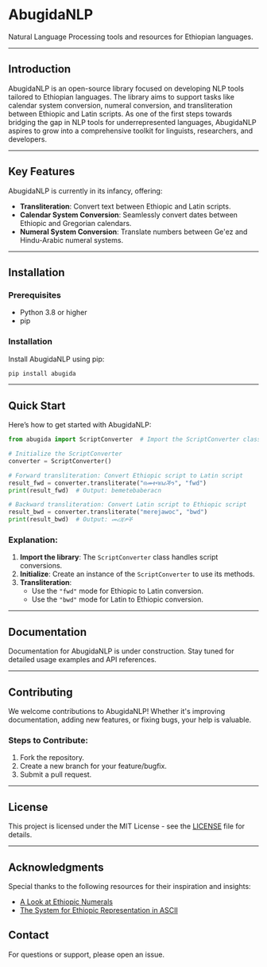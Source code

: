 # AbugidaNLP
Natural Language Processing tools and resources for Ethiopian languages.

---

## Introduction
AbugidaNLP is an open-source library focused on developing NLP tools tailored to Ethiopian languages. The library aims to support tasks like calendar system conversion, numeral conversion, and transliteration between Ethiopic and Latin scripts. As one of the first steps towards bridging the gap in NLP tools for underrepresented languages, AbugidaNLP aspires to grow into a comprehensive toolkit for linguists, researchers, and developers.

---

## Key Features
AbugidaNLP is currently in its infancy, offering:
- **Transliteration**: Convert text between Ethiopic and Latin scripts.
- **Calendar System Conversion**: Seamlessly convert dates between Ethiopic and Gregorian calendars.
- **Numeral System Conversion**: Translate numbers between Ge'ez and Hindu-Arabic numeral systems.

---

## Installation

### Prerequisites
- Python 3.8 or higher
- pip

### Installation
Install AbugidaNLP using pip:
```bash
pip install abugida
```

---

## Quick Start

Here’s how to get started with AbugidaNLP:

```python
from abugida import ScriptConverter  # Import the ScriptConverter class from AbugidaNLP

# Initialize the ScriptConverter
converter = ScriptConverter()

# Forward transliteration: Convert Ethiopic script to Latin script
result_fwd = converter.transliterate("በመተባበራችን", "fwd")
print(result_fwd)  # Output: bemetebaberacn

# Backward transliteration: Convert Latin script to Ethiopic script
result_bwd = converter.transliterate("merejawoc", "bwd")
print(result_bwd)  # Output: መረጃዎች
```

### Explanation:
1. **Import the library**: The `ScriptConverter` class handles script conversions.
2. **Initialize**: Create an instance of the `ScriptConverter` to use its methods.
3. **Transliteration**:
   - Use the `"fwd"` mode for Ethiopic to Latin conversion.
   - Use the `"bwd"` mode for Latin to Ethiopic conversion.

---

## Documentation
Documentation for AbugidaNLP is under construction. Stay tuned for detailed usage examples and API references.

---

## Contributing
We welcome contributions to AbugidaNLP! Whether it's improving documentation, adding new features, or fixing bugs, your help is valuable.

### Steps to Contribute:
1. Fork the repository.
2. Create a new branch for your feature/bugfix.
3. Submit a pull request.

---

## License
This project is licensed under the MIT License - see the [LICENSE](LICENSE) file for details.

---

## Acknowledgments
Special thanks to the following resources for their inspiration and insights:
- [A Look at Ethiopic Numerals](https://www.geez.org/Numerals/)
- [The System for Ethiopic Representation in ASCII](https://citeseerx.ist.psu.edu/document?repid=rep1&type=pdf&doi=96a6d78a3fced66214611339a0f95441ab4dc992)

## Contact
For questions or support, please open an issue.


